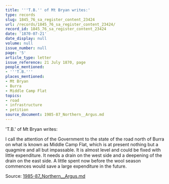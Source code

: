 ```yaml
---
title: '''T.B.'' of Mt Bryan writes:'
type: records
slug: 1845_76_sa_register_content_23424
url: /records/1845_76_sa_register_content_23424/
record_id: 1845_76_sa_register_content_23424
date: '1870-07-21'
date_display: null
volume: null
issue_number: null
page: '5'
article_type: letter
issue_reference: 21 July 1870, page
people_mentioned:
- '''T.B.'''
places_mentioned:
- Mt Bryan
- Burra
- Middle Camp Flat
topics:
- road
- infrastructure
- petition
source_document: 1985-87_Northern__Argus.md
---
```


'T.B.' of Mt Bryan writes:

I call the attention of the Government to the state of the road north of Burra on what is known as Middle Camp Flat, which is at present nothing but a quagmire and all but impassable.  It is almost level and could be fixed with little expenditure.  It needs a drain on the west side and a deepening of the drain on the east side.  A little spent now before the wool season commences would save a large expenditure in the future.

Source: [1985-87_Northern__Argus.md](/downloads/markdown/1985-87_Northern__Argus.md)
